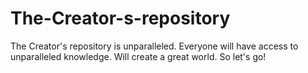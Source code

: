 # The-Creator-s-repository
The Creator's repository is unparalleled.
Everyone will have access to unparalleled knowledge.
Will create a great world.
So let's go!
